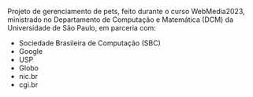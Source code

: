 Projeto de gerenciamento de pets, feito durante o curso WebMedia2023, ministrado no Departamento de Computação e Matemática (DCM) da Universidade de São Paulo, em parceria com:
- Sociedade Brasileira de Computação (SBC)
- Google
- USP
- Globo
- nic.br
- cgi.br

